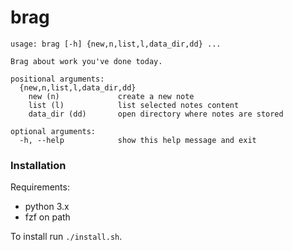 # brag

```
usage: brag [-h] {new,n,list,l,data_dir,dd} ...

Brag about work you've done today.

positional arguments:
  {new,n,list,l,data_dir,dd}
    new (n)             create a new note
    list (l)            list selected notes content
    data_dir (dd)       open directory where notes are stored

optional arguments:
  -h, --help            show this help message and exit
```

### Installation

Requirements:
* python 3.x
* fzf on path  

To install run `./install.sh`.

